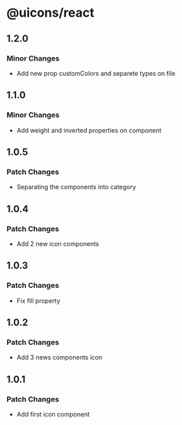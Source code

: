# @uicons/react

## 1.2.0

### Minor Changes

- Add new prop customColors and separete types on file

## 1.1.0

### Minor Changes

- Add weight and inverted properties on component

## 1.0.5

### Patch Changes

- Separating the components into category

## 1.0.4

### Patch Changes

- Add 2 new icon components

## 1.0.3

### Patch Changes

- Fix fill property

## 1.0.2

### Patch Changes

- Add 3 news components icon

## 1.0.1

### Patch Changes

- Add first icon component
